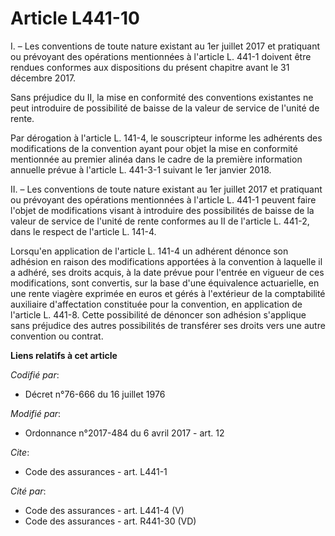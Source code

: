 # Article L441-10

I. – Les conventions de toute nature existant au 1er juillet 2017 et pratiquant ou prévoyant des opérations mentionnées à
l'article L. 441-1 doivent être rendues conformes aux dispositions du présent chapitre avant le 31 décembre 2017.

Sans préjudice du II, la mise en conformité des conventions existantes ne peut introduire de possibilité de baisse de la
valeur de service de l'unité de rente.

Par dérogation à l'article L. 141-4, le souscripteur informe les adhérents des modifications de la convention ayant pour
objet la mise en conformité mentionnée au premier alinéa dans le cadre de la première information annuelle prévue à l'article
L. 441-3-1 suivant le 1er janvier 2018.

II. – Les conventions de toute nature existant au 1er juillet 2017 et pratiquant ou prévoyant des opérations mentionnées à
l'article L. 441-1 peuvent faire l'objet de modifications visant à introduire des possibilités de baisse de la valeur de
service de l'unité de rente conformes au II de l'article L. 441-2, dans le respect de l'article L. 141-4.

Lorsqu'en application de l'article L. 141-4 un adhérent dénonce son adhésion en raison des modifications apportées à la
convention à laquelle il a adhéré, ses droits acquis, à la date prévue pour l'entrée en vigueur de ces modifications, sont
convertis, sur la base d'une équivalence actuarielle, en une rente viagère exprimée en euros et gérés à l'extérieur de la
comptabilité auxiliaire d'affectation constituée pour la convention, en application de l'article L. 441-8. Cette possibilité
de dénoncer son adhésion s'applique sans préjudice des autres possibilités de transférer ses droits vers une autre convention
ou contrat.

**Liens relatifs à cet article**

_Codifié par_:

  - Décret n°76-666 du 16 juillet 1976

_Modifié par_:

  - Ordonnance n°2017-484 du 6 avril 2017 - art. 12

_Cite_:

  - Code des assurances - art. L441-1

_Cité par_:

  - Code des assurances - art. L441-4 (V)
  - Code des assurances - art. R441-30 (VD)
